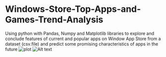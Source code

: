# Windows-Store-Top-Apps-and-Games-Trend-Analysis
Using python with Pandas, Numpy and Matplotlib libraries to explore and conclude features of current and popular apps on Window App Store from a dataset (csv.file) and predict some promising characteristics of apps in the future
![plot](https://github.com/WaldenC/Windows-Store-Top-Apps-and-Games-Trend-Analysis/tree/main/pictures/AgingRating.png)
<img src="https://github.com/WaldenC/Windows-Store-Top-Apps-and-Games-Trend-Analysis/tree/main/pictures/AgingRating.png" alt="Alt text" title="Optional title">
